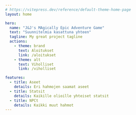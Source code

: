 ```yaml
---
# https://vitepress.dev/reference/default-theme-home-page
layout: home

hero:
  name: "J&J's MAgically Epic Adventure Game"
  text: "Suunnitelmia kasattuna yhteen"
  tagline: My great project tagline
  actions:
    - theme: brand
      text: Aloitukset
      link: /aloitukset
    - theme: alt
      text: Viholliset
      link: /viholliset

features:
  - title: Aseet
    details: Eri hahmojen saamat aseet
  - title: Statsit
    details: Kaikille olioille yhteiset statsit
  - title: NPCt
    details: Kaikki muut hahmot
---
```


